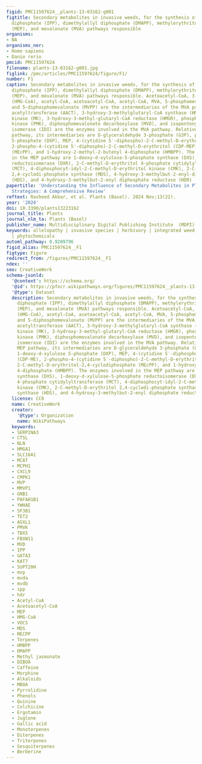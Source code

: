 ```yaml
---
figid: PMC11597624__plants-13-03162-g001
figtitle: Secondary metabolites in invasive weeds, for the synthesis of isopentenyl
  diphosphate (IPP), dimethylallyl diphosphate (DMAPP), methylerythritol phosphate
  (MEP), and mevalonate (MVA) pathways responsible
organisms:
- NA
organisms_ner:
- Homo sapiens
- Danio rerio
pmcid: PMC11597624
filename: plants-13-03162-g001.jpg
figlink: /pmc/articles/PMC11597624/figure/F1/
number: F1
caption: Secondary metabolites in invasive weeds, for the synthesis of isopentenyl
  diphosphate (IPP), dimethylallyl diphosphate (DMAPP), methylerythritol phosphate
  (MEP), and mevalonate (MVA) pathways responsible. Acetoacetyl-CoA, 3-hydroxy-3-methylglutaryl-CoA
  (HMG-CoA), acetyl-CoA, acetoacetyl-CoA, acetyl-CoA, MVA, 5-phosphomevalonate (MVP),
  and 5-diphosphomevalonate (MVPP) are the intermediaries of the MVA pathway. Acetyl-CoA
  acetyltransferase (AACT), 3-hydroxy-3-methylglutaryl-CoA synthase (HMGS), mevalonate
  kinase (MK), 3-hydroxy-3-methyl-glutaryl-CoA reductase (HMGR), phosphomevalonate
  kinase (PMK), diphosphomevalonate decarboxylase (MVD), and isopentenyl diphosphate
  isomerase (IDI) are the enzymes involved in the MVA pathway. Relatively to the MEP
  pathway, its intermediaries are D-glyceraldehyde 3-phosphate (G3P), pyruvate, 1-deoxy-d-xylulose
  5-phosphate (DXP), MEP, 4-(cytidine 5′-diphospho)-2-C-methyl-D-erythritol (CDP-ME),
  2-phospho-4-(cytidine 5′-diphospho)-2-C-methyl-D-erythritol (CDP-MEP), 2-C-methyl-D-erythritol-2,4-cyclodiphosphate
  (MEcPP), and 1-hydroxy-2-methyl-2-butenyl 4-diphosphate (HMBPP). The enzymes involved
  in the MEP pathway are 1-deoxy-d-xylulose-5-phosphate synthase (DXS), 1-deoxy-d-xylulose-5-phosphate
  reductoisomerase (DXR), 2-C-methyl-D-erythritol 4-phosphate cytidylyltransferase
  (MCT), 4-diphosphocyt-idyl-2-C-methyl-D-erythritol kinase (CMK), 2-C-methyl-D-erythritol
  2,4-cyclodi-phosphate synthase (MDS), 4-hydroxy-3-methylbut-2-enyl-diphosphate synthase
  (HDS), and 4-hydroxy-3-methylbut-2-enyl diphosphate reductase (HDR)
papertitle: 'Understanding the Influence of Secondary Metabolites in Plant Invasion
  Strategies: A Comprehensive Review'
reftext: Rasheed Akbar, et al. Plants (Basel). 2024 Nov;13(22).
year: '2024'
doi: 10.3390/plants13223162
journal_title: Plants
journal_nlm_ta: Plants (Basel)
publisher_name: Multidisciplinary Digital Publishing Institute  (MDPI)
keywords: allelopathy | invasive species | herbivory | integrated weed management
  | phytochemicals
automl_pathway: 0.9209796
figid_alias: PMC11597624__F1
figtype: Figure
redirect_from: /figures/PMC11597624__F1
ndex: ''
seo: CreativeWork
schema-jsonld:
  '@context': https://schema.org/
  '@id': https://pfocr.wikipathways.org/figures/PMC11597624__plants-13-03162-g001.html
  '@type': Dataset
  description: Secondary metabolites in invasive weeds, for the synthesis of isopentenyl
    diphosphate (IPP), dimethylallyl diphosphate (DMAPP), methylerythritol phosphate
    (MEP), and mevalonate (MVA) pathways responsible. Acetoacetyl-CoA, 3-hydroxy-3-methylglutaryl-CoA
    (HMG-CoA), acetyl-CoA, acetoacetyl-CoA, acetyl-CoA, MVA, 5-phosphomevalonate (MVP),
    and 5-diphosphomevalonate (MVPP) are the intermediaries of the MVA pathway. Acetyl-CoA
    acetyltransferase (AACT), 3-hydroxy-3-methylglutaryl-CoA synthase (HMGS), mevalonate
    kinase (MK), 3-hydroxy-3-methyl-glutaryl-CoA reductase (HMGR), phosphomevalonate
    kinase (PMK), diphosphomevalonate decarboxylase (MVD), and isopentenyl diphosphate
    isomerase (IDI) are the enzymes involved in the MVA pathway. Relatively to the
    MEP pathway, its intermediaries are D-glyceraldehyde 3-phosphate (G3P), pyruvate,
    1-deoxy-d-xylulose 5-phosphate (DXP), MEP, 4-(cytidine 5′-diphospho)-2-C-methyl-D-erythritol
    (CDP-ME), 2-phospho-4-(cytidine 5′-diphospho)-2-C-methyl-D-erythritol (CDP-MEP),
    2-C-methyl-D-erythritol-2,4-cyclodiphosphate (MEcPP), and 1-hydroxy-2-methyl-2-butenyl
    4-diphosphate (HMBPP). The enzymes involved in the MEP pathway are 1-deoxy-d-xylulose-5-phosphate
    synthase (DXS), 1-deoxy-d-xylulose-5-phosphate reductoisomerase (DXR), 2-C-methyl-D-erythritol
    4-phosphate cytidylyltransferase (MCT), 4-diphosphocyt-idyl-2-C-methyl-D-erythritol
    kinase (CMK), 2-C-methyl-D-erythritol 2,4-cyclodi-phosphate synthase (MDS), 4-hydroxy-3-methylbut-2-enyl-diphosphate
    synthase (HDS), and 4-hydroxy-3-methylbut-2-enyl diphosphate reductase (HDR)
  license: CC0
  name: CreativeWork
  creator:
    '@type': Organization
    name: WikiPathways
  keywords:
  - SERPINA3
  - CTSL
  - NLN
  - HMGA1
  - SLC16A1
  - MCAT
  - MCPH1
  - CXCL9
  - CMPK1
  - MVP
  - MMVP1
  - GNB1
  - PAFAH1B1
  - YWHAE
  - SF3B1
  - TET2
  - ASXL1
  - PMVK
  - TBX5
  - FBXW11
  - MVD
  - IPP
  - GATA3
  - KAT7
  - SUPT20H
  - mvp
  - mvda
  - mvdb
  - ipp
  - hdr
  - Acetyl-CoA
  - Acetoacetyl-CoA
  - MEP
  - HMG-CoA
  - VOCS
  - MDS
  - MECPP
  - Terpenes
  - HMBPP
  - DMAPP
  - Methyl jasmonate
  - DIBOA
  - Caffeine
  - Morphine
  - Alkaloids
  - MBOA
  - Pyrrolidine
  - Phenols
  - Quinine
  - Colchicine
  - Ergotamin
  - Juglone
  - Gallic acid
  - Monoterpenes
  - Diterpenes
  - Triterpenes
  - Sesquiterpenes
  - Berberine
---
```

